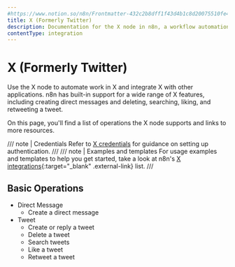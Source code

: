 ```yaml
---
#https://www.notion.so/n8n/Frontmatter-432c2b8dff1f43d4b1c8d20075510fe4
title: X (Formerly Twitter)
description: Documentation for the X node in n8n, a workflow automation platform. Includes details of operations and configuration, and links to examples and credentials information.
contentType: integration
---
```


# X (Formerly Twitter)

Use the X node to automate work in X and integrate X with other applications. n8n has built-in support for a wide range of X features, including creating direct messages and deleting, searching, liking, and retweeting a tweet. 

On this page, you'll find a list of operations the X node supports and links to more resources.

/// note | Credentials
Refer to [X credentials](/integrations/builtin/credentials/twitter/) for guidance on setting up authentication. 
///
/// note | Examples and templates
For usage examples and templates to help you get started, take a look at n8n's [X integrations](https://n8n.io/integrations/twitter/){:target="_blank" .external-link} list.
///

## Basic Operations

* Direct Message
    * Create a direct message
* Tweet
    * Create or reply a tweet
    * Delete a tweet
    * Search tweets
    * Like a tweet
    * Retweet a tweet
